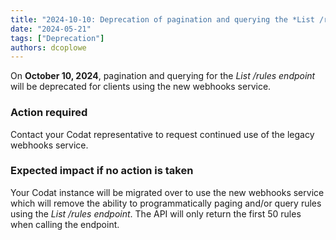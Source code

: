 ```yaml
---
title: "2024-10-10: Deprecation of pagination and querying the *List /rules endpoint*"
date: "2024-05-21"
tags: ["Deprecation"]
authors: dcoplowe
---
```


On **October 10, 2024**, pagination and querying for the *List /rules endpoint* will be deprecated for clients using the new webhooks service.

<!--truncate-->

### Action required

Contact your Codat representative to request continued use of the legacy webhooks service. 

### Expected impact if no action is taken

Your Codat instance will be migrated over to use the new webhooks service which will remove the ability to programmatically paging and/or query rules using the *List /rules endpoint*. The API will only return the first 50 rules when calling the endpoint.